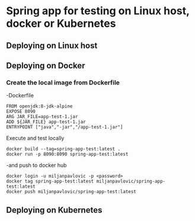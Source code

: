 # Spring app for testing on Linux host, docker or Kubernetes

## Deploying on Linux host

## Deploying on Docker

### Create the local image from Dockerfile
-Dockerfile
```
FROM openjdk:8-jdk-alpine
EXPOSE 8090
ARG JAR_FILE=app-test-1.jar
ADD ${JAR_FILE} app-test-1.jar
ENTRYPOINT ["java","-jar","/app-test-1.jar"]
```
Execute and test locally
```
docker build --tag=spring-app-test:latest .
docker run -p 8090:8090 spring-app-test:latest
```
-and push to docker hub
```
docker login -u miljanpavlovic -p <password>
docker tag spring-app-test:latest miljanpavlovic/spring-app-test:latest
docker push miljanpavlovic/spring-app-test:latest
```


## Deploying on Kubernetes
